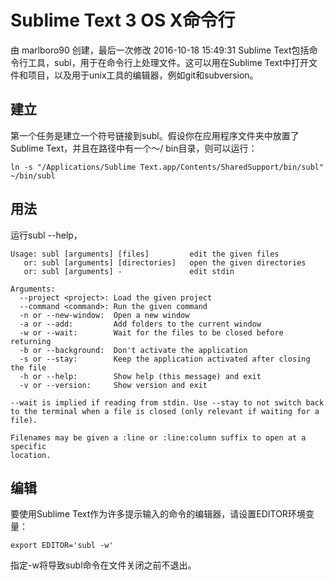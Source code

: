 # Sublime Text 3 OS X命令行

由 marlboro90 创建，最后一次修改 2016-10-18 15:49:31
Sublime Text包括命令行工具，subl，用于在命令行上处理文件。这可以用在Sublime Text中打开文件和项目，以及用于unix工具的编辑器，例如git和subversion。

## 建立

第一个任务是建立一个符号链接到subl。假设你在应用程序文件夹中放置了Sublime Text，并且在路径中有一个〜/ bin目录，则可以运行：
```
ln -s "/Applications/Sublime Text.app/Contents/SharedSupport/bin/subl" ~/bin/subl
```
## 用法
运行subl --help，
```
Usage: subl [arguments] [files]         edit the given files
   or: subl [arguments] [directories]   open the given directories
   or: subl [arguments] -               edit stdin

Arguments:
  --project <project>: Load the given project
  --command <command>: Run the given command
  -n or --new-window:  Open a new window
  -a or --add:         Add folders to the current window
  -w or --wait:        Wait for the files to be closed before returning
  -b or --background:  Don't activate the application
  -s or --stay:        Keep the application activated after closing the file
  -h or --help:        Show help (this message) and exit
  -v or --version:     Show version and exit

--wait is implied if reading from stdin. Use --stay to not switch back
to the terminal when a file is closed (only relevant if waiting for a file).

Filenames may be given a :line or :line:column suffix to open at a specific
location.
```

## 编辑

要使用Sublime Text作为许多提示输入的命令的编辑器，请设置EDITOR环境变量：
```
export EDITOR='subl -w'
```
指定-w将导致subl命令在文件关闭之前不退出。